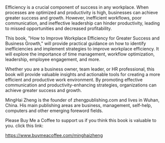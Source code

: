 
Efficiency is a crucial component of success in any workplace. When processes are optimized and productivity is high, businesses can achieve greater success and growth. However, inefficient workflows, poor communication, and ineffective leadership can hinder productivity, leading to missed opportunities and decreased profitability.

This book, "How to Improve Workplace Efficiency for Greater Success and Business Growth," will provide practical guidance on how to identify inefficiencies and implement strategies to improve workplace efficiency. It will explore the importance of time management, workflow optimization, leadership, employee engagement, and more.

Whether you are a business owner, team leader, or HR professional, this book will provide valuable insights and actionable tools for creating a more efficient and productive work environment. By promoting effective communication and productivity-enhancing strategies, organizations can achieve greater success and growth.

MingHai Zheng is the founder of zhengpublishing.com and lives in Wuhan, China. His main publishing areas are business, management, self-help, computers and other emerging foreword fields.

Please Buy Me a Coffee to support us if you think this book is valuable to you. click this link:

https://www.buymeacoffee.com/minghaizheng
